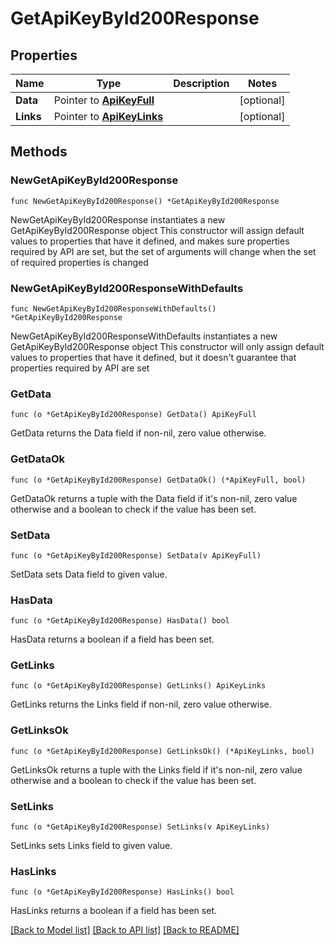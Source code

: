 # GetApiKeyById200Response

## Properties

Name | Type | Description | Notes
------------ | ------------- | ------------- | -------------
**Data** | Pointer to [**ApiKeyFull**](ApiKeyFull.md) |  | [optional] 
**Links** | Pointer to [**ApiKeyLinks**](ApiKeyLinks.md) |  | [optional] 

## Methods

### NewGetApiKeyById200Response

`func NewGetApiKeyById200Response() *GetApiKeyById200Response`

NewGetApiKeyById200Response instantiates a new GetApiKeyById200Response object
This constructor will assign default values to properties that have it defined,
and makes sure properties required by API are set, but the set of arguments
will change when the set of required properties is changed

### NewGetApiKeyById200ResponseWithDefaults

`func NewGetApiKeyById200ResponseWithDefaults() *GetApiKeyById200Response`

NewGetApiKeyById200ResponseWithDefaults instantiates a new GetApiKeyById200Response object
This constructor will only assign default values to properties that have it defined,
but it doesn't guarantee that properties required by API are set

### GetData

`func (o *GetApiKeyById200Response) GetData() ApiKeyFull`

GetData returns the Data field if non-nil, zero value otherwise.

### GetDataOk

`func (o *GetApiKeyById200Response) GetDataOk() (*ApiKeyFull, bool)`

GetDataOk returns a tuple with the Data field if it's non-nil, zero value otherwise
and a boolean to check if the value has been set.

### SetData

`func (o *GetApiKeyById200Response) SetData(v ApiKeyFull)`

SetData sets Data field to given value.

### HasData

`func (o *GetApiKeyById200Response) HasData() bool`

HasData returns a boolean if a field has been set.

### GetLinks

`func (o *GetApiKeyById200Response) GetLinks() ApiKeyLinks`

GetLinks returns the Links field if non-nil, zero value otherwise.

### GetLinksOk

`func (o *GetApiKeyById200Response) GetLinksOk() (*ApiKeyLinks, bool)`

GetLinksOk returns a tuple with the Links field if it's non-nil, zero value otherwise
and a boolean to check if the value has been set.

### SetLinks

`func (o *GetApiKeyById200Response) SetLinks(v ApiKeyLinks)`

SetLinks sets Links field to given value.

### HasLinks

`func (o *GetApiKeyById200Response) HasLinks() bool`

HasLinks returns a boolean if a field has been set.


[[Back to Model list]](../README.md#documentation-for-models) [[Back to API list]](../README.md#documentation-for-api-endpoints) [[Back to README]](../README.md)


